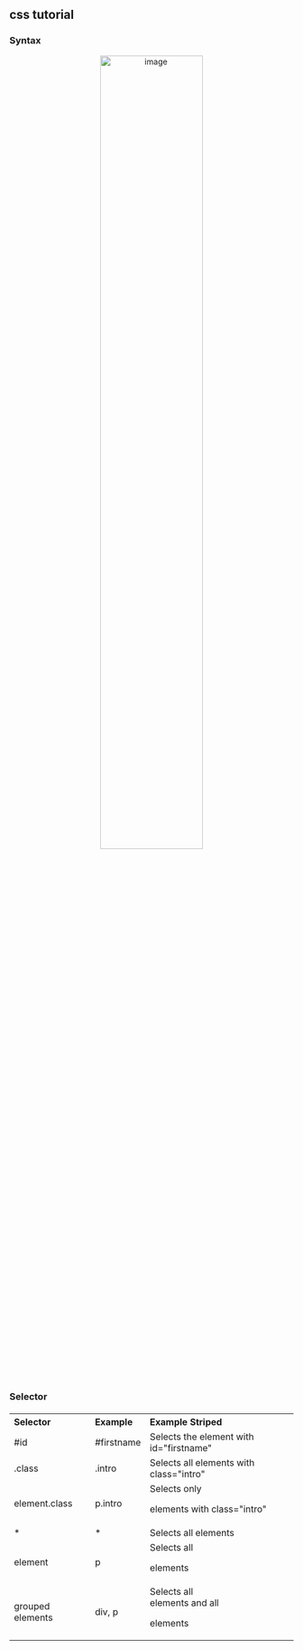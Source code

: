## css tutorial
### Syntax
<div align=center>
  <img src="https://www.w3schools.com/css/img_selector.gif" alt="image" style="width:60%;text-align:center" />
</div>

### Selector
<div class="container">
  <table class="selector" style="margin: 20px 0; text-align: left !important">
    <tbody>
      <tr style="font-weight:bold">
        <th>Selector</th>
        <th>Example</th>
        <th>Example Striped</th>
      </tr>
      <tr>
        <td>#id</th>
        <td>#firstname</th>
        <td>Selects the element with id="firstname"</th>
      </tr>
      <tr>
        <td>.class</th>
        <td>.intro</th>
        <td>Selects all elements with class="intro"</th>
      </tr>
      <tr>
        <td>element.class</th>
        <td>p.intro</th>
        <td>Selects only <p> elements with class="intro"</th>
      </tr>
      <tr>
        <td>*</th>
        <td>*</th>
        <td>Selects all elements</th>
      </tr>
      <tr>
        <td>element</th>
        <td>p</th>
        <td>Selects all <p> elements</th>
      </tr>
      <tr>
        <td>grouped elements</th>
        <td>div, p</th>
        <td>Selects all <div> elements and all <p> elements</th>
      </tr>
    </tbody>
  </table>
</div>

